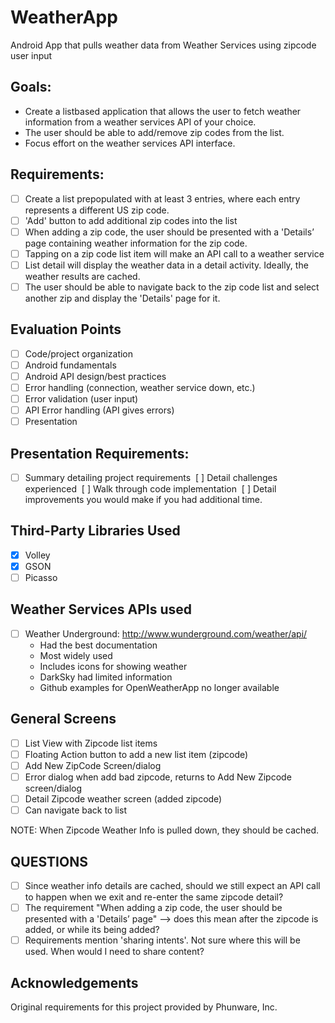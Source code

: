 # WeatherApp
Android App that pulls weather data from Weather Services using zipcode user input

## Goals:
- Create a list­based application that allows the user to fetch weather information from a weather services API of your choice. 
- The user should be able to add/remove zip codes from the list. 
- Focus effort on the weather services API interface.

## Requirements:
- [ ] Create a list pre­populated with at least 3 entries, where each entry represents a different US zip code.
- [ ] 'Add' button to add additional zip codes into the list
- [ ] When adding a zip code, the user should be presented with a 'Details’ page containing weather information for the zip code.
- [ ] Tapping on a zip code list item will make an API call to a weather service 
- [ ] List detail will display the weather data in a detail activity. Ideally, the weather results are cached.
- [ ] The user should be able to navigate back to the zip code list and select another zip and display the 'Details' page for it.

## Evaluation Points
- [ ] Code/project organization
- [ ] Android fundamentals
- [ ] Android API design/best practices
- [ ] Error handling (connection, weather service down, etc.)
- [ ] Error validation (user input)
- [ ] API Error handling (API gives errors)
- [ ] Presentation

## Presentation Requirements:
- [ ] Summary detailing project requirements
­ [ ] Detail challenges experienced
­ [ ] Walk through code implementation
­ [ ] Detail improvements you would make if you had additional time.

## Third-Party Libraries Used
- [x] Volley
- [x] GSON
- [ ] Picasso

## Weather Services APIs used
- [ ] Weather Underground: http://www.wunderground.com/weather/api/
	- Had the best documentation
	- Most widely used
	- Includes icons for showing weather
	- DarkSky had limited information
	- Github examples for OpenWeatherApp no longer available

## General Screens
- [ ] List View with Zipcode list items
- [ ] Floating Action button to add a new list item (zipcode)
- [ ] Add New ZipCode Screen/dialog
- [ ] Error dialog when add bad zipcode, returns to Add New Zipcode screen/dialog
- [ ] Detail Zipcode weather screen (added zipcode)
- [ ] Can navigate back to list 

NOTE: When Zipcode Weather Info is pulled down, they should be cached.

## QUESTIONS
- [ ] Since weather info details are cached, should we still expect an API call to happen when we exit and re-enter the same zipcode detail?
- [ ] The requirement "When adding a zip code, the user should be presented with a 'Details’ page" --> does this mean after the zipcode is added, or while its being added?
- [ ] Requirements mention 'sharing intents'. Not sure where this will be used. When would I need to share content?

## Acknowledgements
Original requirements for this project provided by Phunware, Inc.
